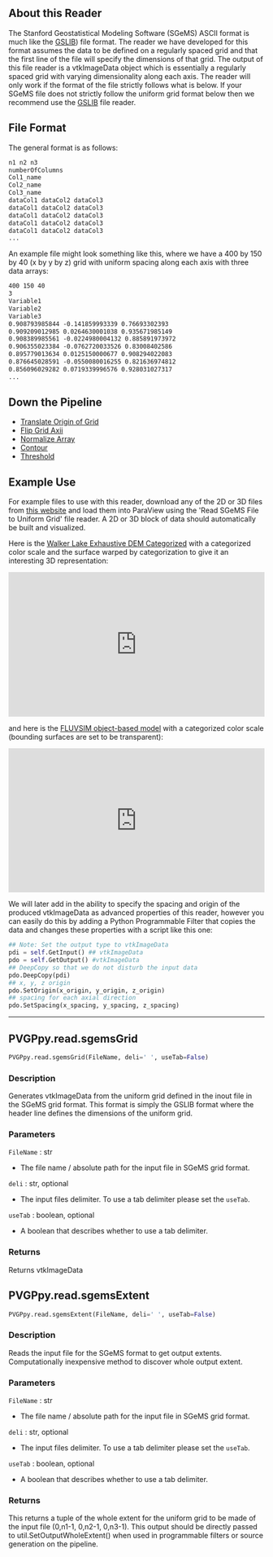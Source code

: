 ## About this Reader
The Stanford Geostatistical Modeling Software (SGeMS) ASCII format is much like the [GSLIB](GSLIB.md)) file format. The reader we have developed for this format assumes the data to be defined on a regularly spaced grid and that the first line of the file will specify the dimensions of that grid. The output of this file reader is a vtkImageData object which is essentially a regularly spaced grid with varying dimensionality along each axis. The reader will only work if the format of the file strictly follows what is below. If your SGeMS file does not strictly follow the uniform grid format below then we recommend use the [GSLIB](GSLIB.md) file reader.

## File Format
The general format is as follows:

```txt
n1 n2 n3
numberOfColumns
Col1_name
Col2_name
Col3_name
dataCol1 dataCol2 dataCol3
dataCol1 dataCol2 dataCol3
dataCol1 dataCol2 dataCol3
dataCol1 dataCol2 dataCol3
dataCol1 dataCol2 dataCol3
...
```

An example file might look something like this, where we have a 400 by 150 by 40 (x by y by z) grid with uniform spacing along each axis with three data arrays:

```txt
400 150 40
3
Variable1
Variable2
Variable3
0.908793985844 -0.141859993339 0.76693302393
0.909209012985 0.0264630001038 0.935671985149
0.908389985561 -0.0224980004132 0.885891973972
0.906355023384 -0.0762720033526 0.83008402586
0.895779013634 0.0125150000677 0.908294022083
0.876645028591 -0.0550080016255 0.821636974812
0.856096029282 0.0719339996576 0.928031027317
...
```
## Down the Pipeline
- [Translate Origin of Grid](../filt/Translate-Origin-of-Grid.md)
- [Flip Grid Axii](../filt/Flip-Grid-Axii.md)
- [Normalize Array](../filt/Normalize-Array.md)
- [Contour](https://www.paraview.org/Wiki/ParaView/Users_Guide/List_of_filters#Contour)
- [Threshold](https://www.paraview.org/Wiki/ParaView/Users_Guide/List_of_filters#Threshold)

## Example Use
For example files to use with this reader, download any of the 2D or 3D files from [this website](http://www.trainingimages.org/training-images-library.html) and load them into ParaView using the 'Read SGeMS File to Uniform Grid' file reader. A 2D or 3D block of data should automatically be built and visualized.

Here is the [Walker Lake Exhaustive DEM Categorized](http://www.trainingimages.org/uploads/3/4/0/5/3405352/a_wlreferencecat.zip) with a categorized color scale and the surface warped by categorization to give it an interesting 3D representation:

<div style="position: relative; padding-bottom: 56.25%; height: 0; overflow: hidden; max-width: 100%; height: auto;">
        <iframe src="https://rawgit.com/banesullivan/PVGPvtk.js/master/StandaloneSceneLoader.html?fileURL=https://dl.dropbox.com/s/abxnlro2skbjnyu/WL_cat.vtkjs?dl=0" frameborder="0" allowfullscreen style="position: absolute; top: 0; left: 0; width: 100%; height: 100%;"></iframe>
</div>

and here is the [FLUVSIM object-based model](http://www.trainingimages.org/uploads/3/4/0/5/3405352/ti_fluvsim_big_channels3d.zip) with a categorized color scale (bounding surfaces are set to be transparent):

<div style="position: relative; padding-bottom: 56.25%; height: 0; overflow: hidden; max-width: 100%; height: auto;">
        <iframe src="https://rawgit.com/banesullivan/PVGPvtk.js/master/StandaloneSceneLoader.html?fileURL=https://dl.dropbox.com/s/qnahdwedjwndo7t/fluvsim_channels.vtkjs?dl=0" frameborder="0" allowfullscreen style="position: absolute; top: 0; left: 0; width: 100%; height: 100%;"></iframe>
</div>

We will later add in the ability to specify the spacing and origin of the produced vtkImageData as advanced properties of this reader, however you can easily do this by adding a Python Programmable Filter that copies the data and changes these properties with a script like this one:

```py
## Note: Set the output type to vtkImageData
pdi = self.GetInput() ## vtkImageData
pdo = self.GetOutput() #vtkImageData
## DeepCopy so that we do not disturb the input data
pdo.DeepCopy(pdi)
## x, y, z origin
pdo.SetOrigin(x_origin, y_origin, z_origin)
## spacing for each axial direction
pdo.SetSpacing(x_spacing, y_spacing, z_spacing)
```

-----


## PVGPpy.read.sgemsGrid

```py
PVGPpy.read.sgemsGrid(FileName, deli=' ', useTab=False)
```

### Description
Generates vtkImageData from the uniform grid defined in the inout file in the SGeMS grid format. This format is simply the GSLIB format where the header line defines the dimensions of the uniform grid.

### Parameters
`FileName` : str

- The file name / absolute path for the input file in SGeMS grid format.

`deli` : str, optional

- The input files delimiter. To use a tab delimiter please set the `useTab`.

`useTab` : boolean, optional

- A boolean that describes whether to use a tab delimiter.

### Returns
Returns vtkImageData


## PVGPpy.read.sgemsExtent

```py
PVGPpy.read.sgemsExtent(FileName, deli=' ', useTab=False)
```

### Description
Reads the input file for the SGeMS format to get output extents. Computationally inexpensive method to discover whole output extent.

### Parameters
`FileName` : str

- The file name / absolute path for the input file in SGeMS grid format.

`deli` : str, optional

- The input files delimiter. To use a tab delimiter please set the `useTab`.

`useTab` : boolean, optional

- A boolean that describes whether to use a tab delimiter.

### Returns
This returns a tuple of the whole extent for the uniform grid to be made of the input file (0,n1-1, 0,n2-1, 0,n3-1). This output should be directly passed to util.SetOutputWholeExtent() when used in programmable filters or source generation on the pipeline.
